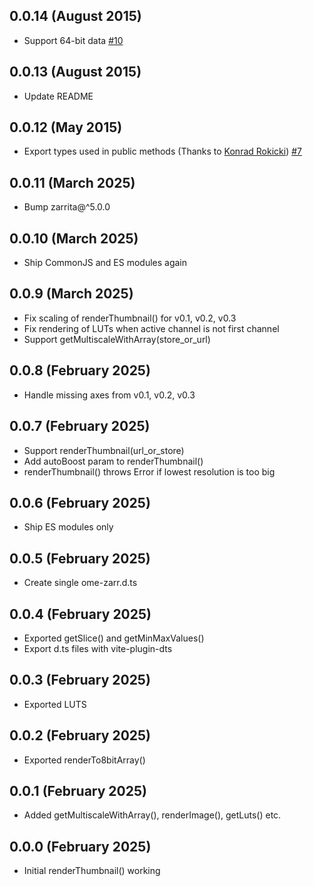 
0.0.14 (August 2015)
--------------------

- Support 64-bit data [#10](https://github.com/BioNGFF/ome-zarr.js/pull/10)

0.0.13 (August 2015)
--------------------

- Update README

0.0.12 (May 2015)
-----------------

- Export types used in public methods (Thanks to [Konrad Rokicki](https://github.com/krokicki)) [#7](https://github.com/BioNGFF/ome-zarr.js/pull/7)

0.0.11 (March 2025)
-------------------

- Bump zarrita@^5.0.0

0.0.10 (March 2025)
-------------------

- Ship CommonJS and ES modules again

0.0.9 (March 2025)
------------------

- Fix scaling of renderThumbnail() for v0.1, v0.2, v0.3
- Fix rendering of LUTs when active channel is not first channel
- Support getMultiscaleWithArray(store_or_url)

0.0.8 (February 2025)
---------------------

- Handle missing axes from v0.1, v0.2, v0.3

0.0.7 (February 2025)
---------------------

- Support renderThumbnail(url_or_store)
- Add autoBoost param to renderThumbnail()
- renderThumbnail() throws Error if lowest resolution is too big

0.0.6 (February 2025)
---------------------

- Ship ES modules only

0.0.5 (February 2025)
---------------------

- Create single ome-zarr.d.ts

0.0.4 (February 2025)
---------------------

- Exported getSlice() and getMinMaxValues()
- Export d.ts files with vite-plugin-dts

0.0.3 (February 2025)
---------------------

- Exported LUTS

0.0.2 (February 2025)
---------------------

- Exported renderTo8bitArray()

0.0.1 (February 2025)
---------------------

- Added getMultiscaleWithArray(), renderImage(), getLuts() etc.

0.0.0 (February 2025)
---------------------

- Initial renderThumbnail() working
